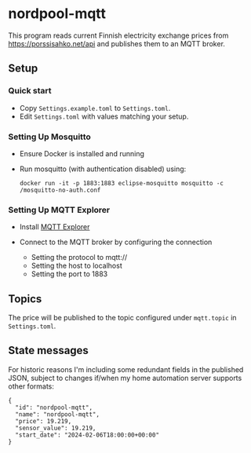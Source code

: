 # nordpool-mqtt

This program reads current Finnish electricity exchange prices from https://porssisahko.net/api and publishes them to an MQTT broker.

## Setup

### Quick start

- Copy `Settings.example.toml` to `Settings.toml`.
- Edit `Settings.toml` with values matching your setup.

### Setting Up Mosquitto

- Ensure Docker is installed and running

- Run mosquitto (with authentication disabled) using:

  ```
  docker run -it -p 1883:1883 eclipse-mosquitto mosquitto -c /mosquitto-no-auth.conf
  ```

### Setting Up MQTT Explorer

- Install [MQTT Explorer](http://mqtt-explorer.com/)

- Connect to the MQTT broker by configuring the connection

  - Setting the protocol to mqtt://
  - Setting the host to localhost
  - Setting the port to 1883

## Topics

The price will be published to the topic configured under `mqtt.topic` in `Settings.toml`.

## State messages

For historic reasons I'm including some redundant fields in the published JSON, subject to changes if/when my home automation server supports other formats:

```
{
  "id": "nordpool-mqtt",
  "name": "nordpool-mqtt",
  "price": 19.219,
  "sensor_value": 19.219,
  "start_date": "2024-02-06T18:00:00+00:00"
}
```
